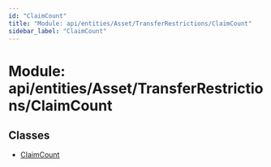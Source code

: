 ```yaml
---
id: "ClaimCount"
title: "Module: api/entities/Asset/TransferRestrictions/ClaimCount"
sidebar_label: "ClaimCount"
---
```


# Module: api/entities/Asset/TransferRestrictions/ClaimCount

## Classes

- [ClaimCount](../../../../../../classes/API/Entities/Asset/TransferRestrictions/ClaimCount/ClaimCount.md)
